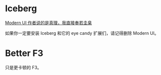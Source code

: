 # Iceberg
[Modern UI 作者说的是真理，我直接奉若圭臬](https://github.com/BloCamLimb/ModernUI/issues/107#issuecomment-1147147665)

如果你一定要安装 Iceberg 和它的 eye candy 扩展们，请记得删除 Modern UI。

# Better F3
只是更卡顿的 F3。
